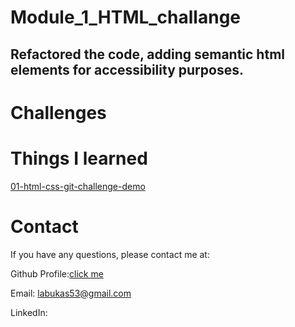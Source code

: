 # Module_1_HTML_challange

## Refactored the code, adding semantic html elements for accessibility purposes.

# Challenges

# Things I learned

[01-html-css-git-challenge-demo](https://user-images.githubusercontent.com/87778570/197579160-720fa100-d317-47e2-b74f-d870b57a5f8a.png)


# Contact

If you have any questions, please contact me at:

Github Profile:[click me](https://github.com/JackLabukas)

Email: labukas53@gmail.com

LinkedIn: [ ](https://www.linkedin.com/in/jack-labukas-5bb038b7/)
